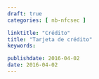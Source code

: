 ```yaml
---
draft: true
categories: [ nb-nfcsec ]

linktitle: "Crédito"
title: "Tarjeta de crédito"
keywords: 

publishdate: 2016-04-02
date: 2016-04-02
---
```

